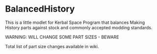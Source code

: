 # BalancedHistory

This is a little modlet for Kerbal Space Program that balances Making History parts against stock and commonly accepted modding standards.

WARNING: WILL CHANGE SOME PART SIZES - BEWARE

Total list of part size changes available in wiki.
